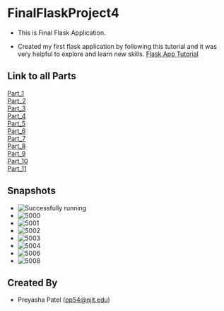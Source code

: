 # FinalFlaskProject4

- This is Final Flask Application.

- Created my first flask application by following this tutorial and it was very helpful to explore and learn new skills.
[Flask App Tutorial](https://hackersandslackers.com/your-first-flask-application)

## Link to all Parts
[Part_1](app)\
[Part_2](Flask_Jinja_Tutorial)\
[Part_3](Flask_WTForms_Tutorial)\
[Part_4](Routing_Flask)\
[Part_5](Configure_Flask)\
[Part_6](Flask_App_Factory)\
[Part_7](Flask_Blueprint_Tutorial)\
[Part_8](Flask_Assets_Tutorial)\
[Part_9](Flask_SQLAlchemy_Tutorial)\
[Part_10](FlaskLogin_Tutorial)\
[Part_11](Flask_Session_Tutorial)

## Snapshots

- ![Successfully running](https://user-images.githubusercontent.com/45910402/127793765-721a07a7-b026-4ed0-aca9-d1ca0d131b01.PNG)
- ![5000](https://user-images.githubusercontent.com/45910402/127793236-b7f65147-9394-4cb7-b52c-0550bca3568d.PNG)
- ![5001](https://user-images.githubusercontent.com/45910402/127793237-7679e8a9-d081-4243-bc93-80168462d05b.PNG)
- ![5002](https://user-images.githubusercontent.com/45910402/127793238-13252dbc-82cb-492a-ba6e-d751a4d0e818.PNG)
- ![5003](https://user-images.githubusercontent.com/45910402/127793239-62a20e60-2986-42a7-86dc-7d276398f4c2.PNG)
- ![5004](https://user-images.githubusercontent.com/45910402/127793240-acae68ae-c1b4-4e9a-8bf5-00bb8cea3491.PNG)
- ![5006](https://user-images.githubusercontent.com/45910402/127793242-5137e462-ee9d-4833-975d-158f25feca24.PNG)
- ![5008](https://user-images.githubusercontent.com/45910402/127793244-20caefc6-bd7e-4bd8-9f26-8c06092bdac9.PNG)

## Created By
- Preyasha Patel (pp54@njit.edu)


